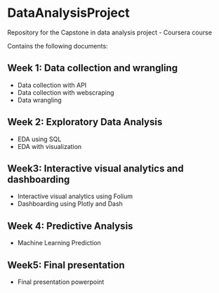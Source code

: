 # DataAnalysisProject
Repository for the Capstone in data analysis project - Coursera course

Contains the following documents:

## Week 1: Data collection and wrangling
- Data collection with API
- Data collection with webscraping
- Data wrangling

## Week 2: Exploratory Data Analysis
- EDA using SQL
- EDA with visualization

## Week3: Interactive visual analytics and dashboarding
- Interactive visual analytics using Folium
- Dashboarding using Plotly and Dash

## Week 4: Predictive Analysis
- Machine Learning Prediction

## Week5: Final presentation
- Final presentation powerpoint
